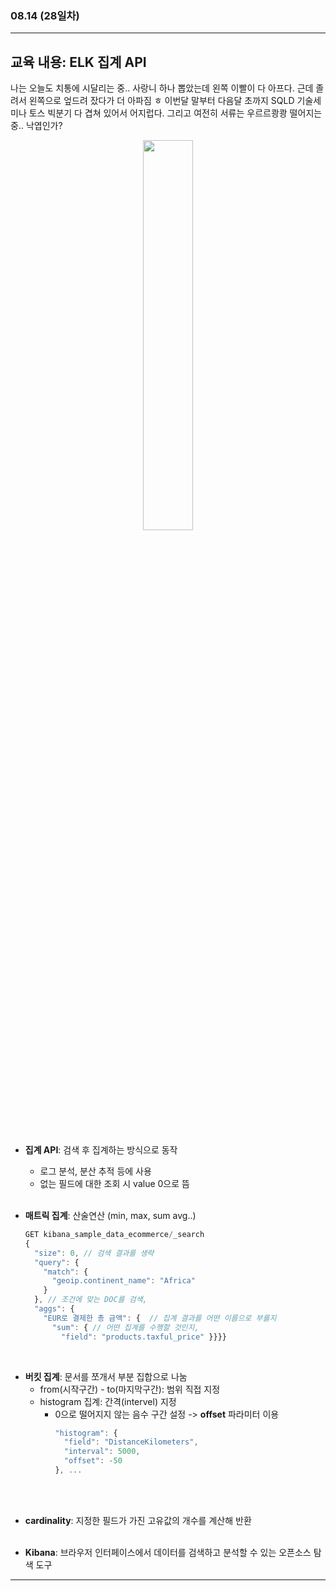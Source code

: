 ###  08.14 (28일차)
---
교육 내용: ELK 집계 API 
---
나는 오늘도 치통에 시달리는 중.. 사랑니 하나 뽑았는데 왼쪽 이빨이 다 아프다. 근데 졸려서 왼쪽으로 엎드려 잤다가 더 아파짐 ㅎ 이번달 말부터 다음달 초까지 SQLD 기술세미나 토스 빅분기 다 겹쳐 있어서 어지럽다. 그리고 여전히 서류는 우르르쾅쾅 떨어지는 중.. 낙엽인가? 
<p align="center">
<img src="https://github.com/user-attachments/assets/70a0ad8c-84c0-46af-9e9c-c93b9ad32975" width="40%" /> </p><br>

- **집계 API**: 검색 후 집계하는 방식으로 동작
  - 로그 분석, 분산 추적 등에 사용
  - 없는 필드에 대한 조회 시 value 0으로 뜸
<br><br>

- **매트릭 집계**: 산술연산 (min, max, sum avg..)
  ```javascript
  GET kibana_sample_data_ecommerce/_search
  {
    "size": 0, // 검색 결과를 생략
    "query": {
      "match": {  
        "geoip.continent_name": "Africa"
      }
    }, // 조건에 맞는 DOC를 검색,
    "aggs": {
      "EUR로 결제한 총 금액": {  // 집계 결과를 어떤 이름으로 부를지
        "sum": { // 어떤 집계를 수행할 것인지,
          "field": "products.taxful_price" }}}}
  ```
<br>

- **버킷 집계**: 문서를 쪼개서 부분 집합으로 나눔
  - from(시작구간) - to(마지막구간): 범위 직접 지정
  - histogram 집계: 간격(intervel) 지정
    - 0으로 떨어지지 않는 음수 구간 설정 -> **offset** 파라미터 이용
      ```javascript
      "histogram": {
        "field": "DistanceKilometers",
        "interval": 5000,
        "offset": -50
      }, ...
      ```
<br><br>

- **cardinality**: 지정한 필드가 가진 고유값의 개수를 계산해 반환
<br><br>

- **Kibana**: 브라우저 인터페이스에서 데이터를 검색하고 분석할 수 있는 오픈소스 탐색 도구 
***
